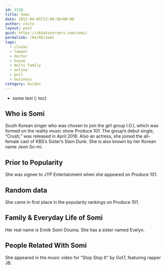 ```yaml
---
id: 2110
title: Somi
date: 2012-04-05T13:00:50+00:00
author: chito
layout: post
guid: https://ukdataservers.com/somi/
permalink: /04/05/somi
tags:
  - claims
  - lawyer
  - doctor
  - house
  - multi family
  - online
  - poll
  - business
category: Guides
---
```


* some text
{: toc}
          
          
## Who is  Somi
                  
                  
                  
South Korean singer who was chosen to join the girl group I.O.I, which was formed on the reality music show Produce 101. The group&#8217;s debut single, &#8220;Crush,&#8221; was released in April 2016. Also an actress, she joined the all-female cast of KBS&#8217;s Sister&#8217;s Slam Dunk. She is also known by her Korean name Jeon So-mi. 
                  
                
                
                
## Prior to Popularity 
                  
                  
                  
She was signee to JYP Entertainment when she appeared on Produce 101.
                  
                
                
                
## Random data 
                  
                  
                  
She came in first place in the popularity rankings on Produce 101.
                  
                
                
                
## Family & Everyday Life of Somi
                  
                  
                  
Her real name is Ennik Somi Douma. She has a sister named Evelyn.
                  
                
                
                
## People Related With  Somi
                  
                  
                  
She appeared in the music video for &#8220;Stop Stop It&#8221; by Got7, featuring rapper JB.
                  
                
              
            
          
          
          
    
    
  
